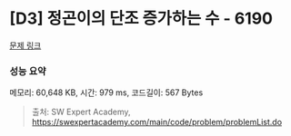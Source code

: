 # [D3] 정곤이의 단조 증가하는 수 - 6190 

[문제 링크](https://swexpertacademy.com/main/code/problem/problemDetail.do?contestProbId=AWcPjEuKAFgDFAU4) 

### 성능 요약

메모리: 60,648 KB, 시간: 979 ms, 코드길이: 567 Bytes



> 출처: SW Expert Academy, https://swexpertacademy.com/main/code/problem/problemList.do